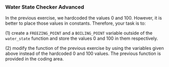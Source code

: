 ### Water State Checker Advanced
In the previous exercise, we hardcoded the values 0 and 100. However, it is better to place those values in constants. Therefore, your task is to:

(1) create a ```FREEZING_POINT``` and a ```BOILING_POINT``` variable outside of the ```water_state``` function and store the values 0 and 100 in them respectively.

(2) modify the function of the previous exercise by using the variables given above instead of the hardcoded 0 and 100 values. The previous function is provided in the coding area.